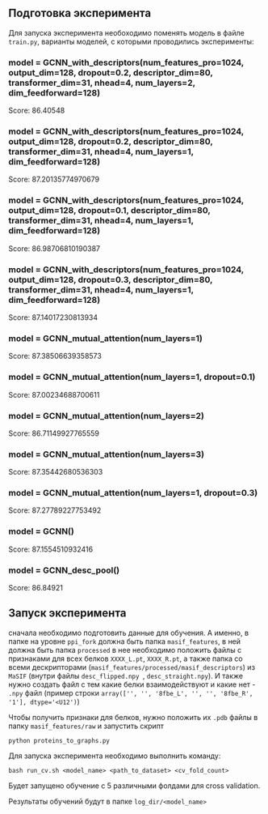 ## Подготовка эксперимента

Для запуска эксперимента необоходимо поменять модель в файле `train.py`, варианты моделей, с которыми проводились эксперименты:

### model = GCNN_with_descriptors(num_features_pro=1024, output_dim=128, dropout=0.2, descriptor_dim=80, transformer_dim=31, nhead=4, num_layers=2, dim_feedforward=128)
Score: 86.40548

### model = GCNN_with_descriptors(num_features_pro=1024, output_dim=128, dropout=0.2, descriptor_dim=80, transformer_dim=31, nhead=4, num_layers=1, dim_feedforward=128)
Score: 87.20135774970679

### model = GCNN_with_descriptors(num_features_pro=1024, output_dim=128, dropout=0.1, descriptor_dim=80, transformer_dim=31, nhead=4, num_layers=1, dim_feedforward=128)
Score: 86.98706810190387

### model = GCNN_with_descriptors(num_features_pro=1024, output_dim=128, dropout=0.3, descriptor_dim=80, transformer_dim=31, nhead=4, num_layers=1, dim_feedforward=128)
Score: 87.14017230813934

### model = GCNN_mutual_attention(num_layers=1)
Score: 87.38506639358573

### model = GCNN_mutual_attention(num_layers=1, dropout=0.1)
Score: 87.00234688700611

### model = GCNN_mutual_attention(num_layers=2)
Score: 86.71149927765559

### model = GCNN_mutual_attention(num_layers=3)
Score: 87.35442680536303

### model = GCNN_mutual_attention(num_layers=1, dropout=0.3)
Score: 87.27789227753492

### model = GCNN()
Score: 87.1554510932416

### model = GCNN_desc_pool()
Score: 86.84921

## Запуск эксперимента

сначала необходимо подготовить данные для обучения. А именно, в папке на уровне `ppi_fork` должна быть папка `masif_features`, в ней должна быть папка `processed` в нее необходимо положить файлы с признаками для всех белков `XXXX_L.pt`, `XXXX_R.pt`, а также папка со всеми дескрипторами (`masif_features/processed/masif_descriptors`) из `MaSIF` (внутри файлы `desc_flipped.npy `, `desc_straight.npy`).
И также нужно создать файл с тем какие белки взаимодействуют и какие нет - `.npy` файл (пример строки `array(['', '', '8fbe_L', '', '', '8fbe_R', '1'], dtype='<U12')`)

Чтобы получить признаки для белков, нужно положить их `.pdb` файлы в папку `masif_features/raw` и запустить скрипт
```
python proteins_to_graphs.py
```

Для запуска эксперимента необходимо выполнить команду:
```
bash run_cv.sh <model_name> <path_to_dataset> <cv_fold_count>
```

Будет запущено обучение с 5 различными фолдами для cross validation.

Результаты обучений будут в папке `log_dir/<model_name>`